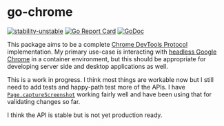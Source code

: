# go-chrome

[![stability-unstable](https://img.shields.io/badge/stability-unstable-yellow.svg)](https://github.com/emersion/stability-badges#unstable) [![Go Report Card](https://goreportcard.com/badge/github.com/mkenney/go-chrome)](https://goreportcard.com/report/github.com/mkenney/go-chrome) [![GoDoc](https://godoc.org/github.com/mkenney/go-chrome?status.svg)](https://godoc.org/github.com/mkenney/go-chrome)


This package aims to be a complete [Chrome DevTools Protocol](https://chromedevtools.github.io/devtools-protocol/) implementation. My primary use-case is interacting with [headless Google Chrome](https://developers.google.com/web/updates/2017/04/headless-chrome) in a container environment, but this should be appropriate for developing server side and desktop applications as well.

This is a work in progress. I think most things are workable now but I still need to add tests and happy-path test more of the APIs. I have [`Page.captureScreenshot`](https://chromedevtools.github.io/devtools-protocol/tot/Page/#method-captureScreenshot) working fairly well and have been using that for validating changes so far.

I think the API is stable but is not yet production ready.
